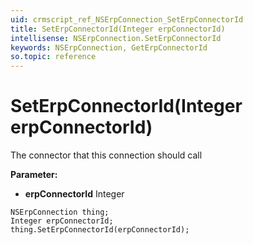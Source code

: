 ```yaml
---
uid: crmscript_ref_NSErpConnection_SetErpConnectorId
title: SetErpConnectorId(Integer erpConnectorId)
intellisense: NSErpConnection.SetErpConnectorId
keywords: NSErpConnection, GetErpConnectorId
so.topic: reference
---
```


# SetErpConnectorId(Integer erpConnectorId)

The connector that this connection should call

**Parameter:** 
 - **erpConnectorId** Integer

```crmscript
NSErpConnection thing;
Integer erpConnectorId;
thing.SetErpConnectorId(erpConnectorId);
```

